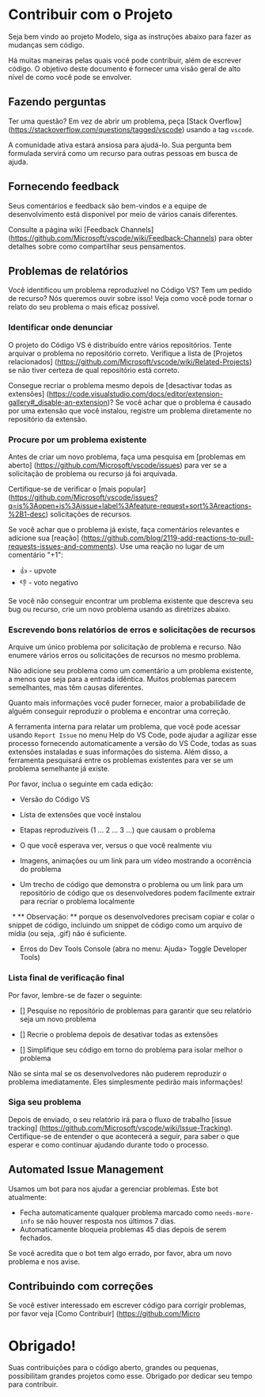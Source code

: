 # Contribuir com o Projeto

Seja bem vindo ao projeto Modelo, siga as instruções abaixo para fazer as mudanças sem código.

Há muitas maneiras pelas quais você pode contribuir, além de escrever código. O objetivo deste documento é fornecer uma visão geral de alto nível de como você pode se envolver.

## Fazendo perguntas

Ter uma questão? Em vez de abrir um problema, peça [Stack Overflow] (https://stackoverflow.com/questions/tagged/vscode) usando a tag `vscode`.

A comunidade ativa estará ansiosa para ajudá-lo. Sua pergunta bem formulada servirá como um recurso para outras pessoas em busca de ajuda.

## Fornecendo feedback

Seus comentários e feedback são bem-vindos e a equipe de desenvolvimento está disponível por meio de vários canais diferentes.

Consulte a página wiki [Feedback Channels] (https://github.com/Microsoft/vscode/wiki/Feedback-Channels) para obter detalhes sobre como compartilhar seus pensamentos.

## Problemas de relatórios

Você identificou um problema reproduzível no Código VS? Tem um pedido de recurso? Nós queremos ouvir sobre isso! Veja como você pode tornar o relato do seu problema o mais eficaz possível.

### Identificar onde denunciar

O projeto do Código VS é distribuído entre vários repositórios. Tente arquivar o problema no repositório correto. Verifique a lista de [Projetos relacionados] (https://github.com/Microsoft/vscode/wiki/Related-Projects) se não tiver certeza de qual repositório está correto.

Consegue recriar o problema mesmo depois de [desactivar todas as extensões] (https://code.visualstudio.com/docs/editor/extension-gallery#_disable-an-extension)? Se você achar que o problema é causado por uma extensão que você instalou, registre um problema diretamente no repositório da extensão.

### Procure por um problema existente

Antes de criar um novo problema, faça uma pesquisa em [problemas em aberto] (https://github.com/Microsoft/vscode/issues) para ver se a solicitação de problema ou recurso já foi arquivada.

Certifique-se de verificar o [mais popular] (https://github.com/Microsoft/vscode/issues?q=is%3Aopen+is%3Aissue+label%3Afeature-request+sort%3Areactions-%2B1-desc) solicitações de recursos.

Se você achar que o problema já existe, faça comentários relevantes e adicione sua [reação] (https://github.com/blog/2119-add-reactions-to-pull-requests-issues-and-comments). Use uma reação no lugar de um comentário "+1":

* 👍 - upvote
* 👎 - voto negativo


Se você não conseguir encontrar um problema existente que descreva seu bug ou recurso, crie um novo problema usando as diretrizes abaixo.

### Escrevendo bons relatórios de erros e solicitações de recursos

Arquive um único problema por solicitação de problema e recurso. Não enumere vários erros ou solicitações de recursos no mesmo problema.

Não adicione seu problema como um comentário a um problema existente, a menos que seja para a entrada idêntica. Muitos problemas parecem semelhantes, mas têm causas diferentes.

Quanto mais informações você puder fornecer, maior a probabilidade de alguém conseguir reproduzir o problema e encontrar uma correção.

A ferramenta interna para relatar um problema, que você pode acessar usando `Report Issue` no menu Help do VS Code, pode ajudar a agilizar esse processo fornecendo automaticamente a versão do VS Code, todas as suas extensões instaladas e suas informações do sistema. Além disso, a ferramenta pesquisará entre os problemas existentes para ver se um problema semelhante já existe.

Por favor, inclua o seguinte em cada edição:

* Versão do Código VS

* Lista de extensões que você instalou

* Etapas reproduzíveis (1 ... 2 ... 3 ...) que causam o problema

* O que você esperava ver, versus o que você realmente viu

* Imagens, animações ou um link para um vídeo mostrando a ocorrência do problema

* Um trecho de código que demonstra o problema ou um link para um repositório de código que os desenvolvedores podem facilmente extrair para recriar o problema localmente

  * ** Observação: ** porque os desenvolvedores precisam copiar e colar o snippet de código, incluindo um snippet de código como um arquivo de mídia (ou seja, .gif) não é suficiente.

* Erros do Dev Tools Console (abra no menu: Ajuda> Toggle Developer Tools)

### Lista final de verificação final

Por favor, lembre-se de fazer o seguinte:

* [] Pesquise no repositório de problemas para garantir que seu relatório seja um novo problema

* [] Recrie o problema depois de desativar todas as extensões

* [] Simplifique seu código em torno do problema para isolar melhor o problema

Não se sinta mal se os desenvolvedores não puderem reproduzir o problema imediatamente. Eles simplesmente pedirão mais informações!

### Siga seu problema

Depois de enviado, o seu relatório irá para o fluxo de trabalho [issue tracking] (https://github.com/Microsoft/vscode/wiki/Issue-Tracking). Certifique-se de entender o que acontecerá a seguir, para saber o que esperar e como continuar ajudando durante todo o processo.

## Automated Issue Management

Usamos um bot para nos ajudar a gerenciar problemas. Este bot atualmente:

* Fecha automaticamente qualquer problema marcado como `needs-more-info` se não houver resposta nos últimos 7 dias.
* Automaticamente bloqueia problemas 45 dias depois de serem fechados.

Se você acredita que o bot tem algo errado, por favor, abra um novo problema e nos avise.

## Contribuindo com correções

Se você estiver interessado em escrever código para corrigir problemas,
por favor veja [Como Contribuir] (https://github.com/Micro

# Obrigado!

Suas contribuições para o código aberto, grandes ou pequenas, possibilitam grandes projetos como esse. Obrigado por dedicar seu tempo para contribuir.